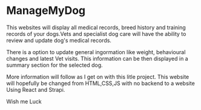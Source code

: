 # ManageMyDog

This websites will display all medical records, breed history and training records of your dogs.Vets and specialist dog care will have the ability to review and update dog's medical records.

There is a option to update general ingormation like weight, behavioural changes and latest Vet visits. This information can be then displayed in a summary section for the selected dog.

More information will follow as I get on with this litle project. This website will hopefully be changed from HTML,CSS,JS with no backend to a website Using React and Strapi.

Wish me Luck
